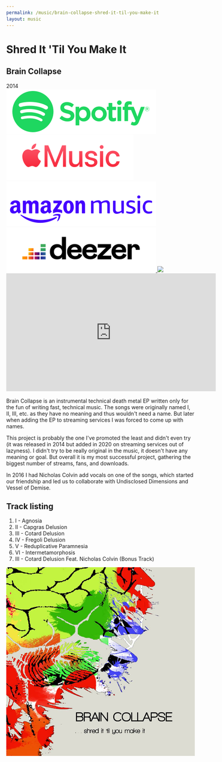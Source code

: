 ```yaml
---
permalink: /music/brain-collapse-shred-it-til-you-make-it
layout: music
---
```


<h1 class="title">Shred It 'Til You Make It</h1>
<h2 class="artist">Brain Collapse</h2>
<div class="year">2014</div>

<div class="stream-links">
    <a href="https://open.spotify.com/intl-fr/album/2qPx4E3wnYceDyNDc0lUAb" target="_blank">
        <img src="/assets/stream/spotify.svg" />
    </a>
    <a href="https://music.apple.com/fr/album/awakening-ep/1278590176" target="_blank">
        <img src="/assets/stream/apple.svg" />
    </a>
    <a href="https://www.amazon.com/Awakening-Undisclosed-Dimensions/dp/B075C6FLR6/  ref=as_li_ss_tl?ie=UTF8&qid=1504786289&sr=8-1&keywords=undisclosed+dimensions&linkCode=sl1&tag=romainberger-20&linkId=b8690f22330789773d70faecdd1b28e2" target="_blank">
        <img src="/assets/stream/amazon.svg" />
    </a>
    <a href="https://www.deezer.com/fr/album/47438742" target="_blank">
        <img src="/assets/stream/deezer.svg" />
    </a>
    <a href="https://undiscloseddimensions.bandcamp.com/album/awakening" target="_blank">
        <img src="/assets/stream/bandcamp.svg" />
    </a>
</div>

<div class="yt-frame">
    <iframe width="560" height="315" src="https://www.youtube.com/embed/qmpQbJZE3jo?si=6gT_780T4G12-BLg" title="YouTube video player" frameborder="0" allow="accelerometer; autoplay; clipboard-write; encrypted-media; gyroscope; picture-in-picture; web-share" allowfullscreen></iframe>
</div>

<div>
    <p>Brain Collapse is an instrumental technical death metal EP written only for the fun of writing fast, technical music. The songs were originally named I, II, III, etc. as they have no meaning and thus wouldn't need a name. But later when adding the EP to streaming services I was forced to come up with names.
    <p>This project is probably the one I've promoted the least and didn't even try (it was released in 2014 but added in 2020 on streaming services out of lazyness). I didn't try to be really original in the music, it doesn't have any meaning or goal. But overall it is my most successful project, gathering the biggest number of streams, fans, and downloads.</p>
    <p>In 2016 I had Nicholas Colvin add vocals on one of the songs, which started our friendship and led us to collaborate with Undisclosed Dimensions and Vessel of Demise.</p>
</div>

<div class="track-listing">
    <h2>Track listing</h2>
    <ol>
        <li>I - Agnosia</li>
        <li>II - Capgras Delusion</li>
        <li>III - Cotard Delusion</li>
        <li>IV - Fregoli Delusion</li>
        <li>V - Reduplicative Paramnesia</li>
        <li>VI - Intermetamorphosis</li>
        <li>III - Cotard Delusion Feat. Nicholas Colvin (Bonus Track)</li>
    </ol>
</div>

<img class="artwork" src="/assets/shred-it.jpg" />


